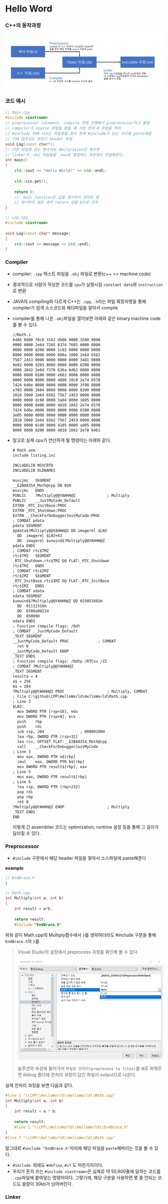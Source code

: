 # Hello Word

### C++의 동작과정

![image-20220316183127787](HelloWorld.assets/image-20220316183127787.png)



### 코드 예시

```c++
// Main.cpp
#include <iostream>
// preprocessor satement: compile 전에 진행해서 preprocessor라고 불림
// compiler가 source 파일을 받을 때 가장 먼저 # 부분을 처리
// #include 뒤에 나오는 파일명을 찾아 현재 #include가 있는 자리에 paste해줌
// 이때 참조되는 파일이 header 파일
void Log(const char*);
// 다른 파일에 있는 함수라도 declaration만 해주면
// linker가 .obj 파일들을 .exe로 통합하는 과정에서 연결해준다.
int main()
{
    std::cout << "Hello World!" << std::endl;
    
    std::cin.get();
    
    return 0; 
    //  main function은 값을 명시하지 않아도 됨
    // 명시하지 않은 경우 return 값을 0으로 간주
}
```

```c++
// Log.cpp
#include <iostream>

void Log(const char* message)
{
	std::cout << message << std::endl;
}
```



### Compiler

- compiler: `.cpp` 텍스트 파일을 `.obj` 파일로 변환(c++ >> machine code)

- 결과적으로 사람이 작성한 코드를 `cpu`가 실행시킬 `constant data`와 `instruction`로 변환

- JAVA의 compiling와 다르게 C++는 `.cpp`, `.h`라는 파일 확장자명을 통해 compiler가 쉽게 소스코드와 헤더파일을 알아서 compile

- compiler를 통해 나온 `.obj`파일을 열어보면 아래와 같은 binary machine code를 볼 수 있다.

  ```objc
  //Math.i
  6486 0d00 f0c0 3162 db06 0000 3500 0000
  0000 0000 2e64 7265 6374 7665 0000 0000
  0000 0000 8200 0000 1c02 0000 0000 0000
  0000 0000 0000 0000 000a 1000 2e64 6562
  7567 2453 0000 0000 0000 0000 3401 0000
  9e02 0000 d203 0000 0000 0000 0200 0000
  4000 1042 2e6d 7376 636a 6d63 0000 0000
  0000 0000 0100 0000 e603 0000 0000 0000
  0000 0000 0000 0000 4000 10c0 2e74 6578
  7424 6d6e 0000 0000 0000 0000 3f00 0000
  e703 0000 2604 0000 0000 0000 0200 0000
  2010 5060 2e64 6562 7567 2453 0000 0000
  0000 0000 dc00 0000 3a04 0000 1605 0000
  0000 0000 0400 0000 4010 1042 2e74 6578
  7424 6d6e 0000 0000 0000 0000 0300 0000
  3e05 0000 0000 0000 0000 0000 0000 0000
  2010 5060 2e64 6562 7567 2453 0000 0000
  0000 0000 6c00 0000 4105 0000 ad05 0000
  0000 0000 0200 0000 4010 1042 2e78 6461
  ```

- 참고로 실제 cpu가 연산하게 될 명령어는 아래와 같다.

  ```assembly
  # Math.asm
  include listing.inc
  
  INCLUDELIB MSVCRTD
  INCLUDELIB OLDNAMES
  
  msvcjmc	SEGMENT
  __E2BA8354_Math@cpp DB 01H
  msvcjmc	ENDS
  PUBLIC	?Multiply@@YAHHH@Z				; Multiply
  PUBLIC	__JustMyCode_Default
  EXTRN	_RTC_InitBase:PROC
  EXTRN	_RTC_Shutdown:PROC
  EXTRN	__CheckForDebuggerJustMyCode:PROC
  ;	COMDAT pdata
  pdata	SEGMENT
  $pdata$?Multiply@@YAHHH@Z DD imagerel $LN3
  	DD	imagerel $LN3+63
  	DD	imagerel $unwind$?Multiply@@YAHHH@Z
  pdata	ENDS
  ;	COMDAT rtc$TMZ
  rtc$TMZ	SEGMENT
  _RTC_Shutdown.rtc$TMZ DQ FLAT:_RTC_Shutdown
  rtc$TMZ	ENDS
  ;	COMDAT rtc$IMZ
  rtc$IMZ	SEGMENT
  _RTC_InitBase.rtc$IMZ DQ FLAT:_RTC_InitBase
  rtc$IMZ	ENDS
  ;	COMDAT xdata
  xdata	SEGMENT
  $unwind$?Multiply@@YAHHH@Z DD 025051601H
  	DD	01112316H
  	DD	0700a0021H
  	DD	05009H
  xdata	ENDS
  ; Function compile flags: /Odt
  ;	COMDAT __JustMyCode_Default
  _TEXT	SEGMENT
  __JustMyCode_Default PROC				; COMDAT
  	ret	0
  __JustMyCode_Default ENDP
  _TEXT	ENDS
  ; Function compile flags: /Odtp /RTCsu /ZI
  ;	COMDAT ?Multiply@@YAHHH@Z
  _TEXT	SEGMENT
  result$ = 4
  a$ = 256
  b$ = 264
  ?Multiply@@YAHHH@Z PROC					; Multiply, COMDAT
  ; File C:\github\CPP\HelloWorld\HelloWorld\Math.cpp
  ; Line 2
  $LN3:
  	mov	DWORD PTR [rsp+16], edx
  	mov	DWORD PTR [rsp+8], ecx
  	push	rbp
  	push	rdi
  	sub	rsp, 264				; 00000108H
  	lea	rbp, QWORD PTR [rsp+32]
  	lea	rcx, OFFSET FLAT:__E2BA8354_Math@cpp
  	call	__CheckForDebuggerJustMyCode
  ; Line 3
  	mov	eax, DWORD PTR a$[rbp]
  	imul	eax, DWORD PTR b$[rbp]
  	mov	DWORD PTR result$[rbp], eax
  ; Line 5
  	mov	eax, DWORD PTR result$[rbp]
  ; Line 6
  	lea	rsp, QWORD PTR [rbp+232]
  	pop	rdi
  	pop	rbp
  	ret	0
  ?Multiply@@YAHHH@Z ENDP					; Multiply
  _TEXT	ENDS
  END
  ```

  이렇게 긴 assemblier 코드는 optimization, runtime 설정 등을 통해 그 길이가 달라질 수 있다.

### Preprocessor

- `#include` 구문에서 해당 header 파일을 찾아서 소스파일에 paste해준다

**example**

```c++
// EndBrace.h
}
```

```C++
// Math.cpp
int Multiply(int a, int b)
{
    int result = a*b;
    
    return result;
    #include "EndBrace.h"
```

위와 같이 Math.cpp의 Multiply함수에서 `}`를 생략하더라도 #include 구문을 통해 `EndBrace.h`의 `}`를 

> Visual Studio의 설정에서 preprocess 과정을 확인해 볼 수 있다.
>
> ![image-20220316200322433](HelloWorld.assets/image-20220316200322433.png)
>
> 솔루션의 속성에 들어가서 `파일로 전처리(preprocess to files)`를 `예`로 바꿔주면 debug 폴더에 전처리 과정이 담긴 파일이 output으로 나온다.

실제 전처리 과정을 보면 다음과 같다.

```c++
#line 1 "\\CPP\\HelloWorld\\HelloWorld\\Math.cpp"
int Multiply(int a, int b)
{
	int result = a * b;

	return result;
	#line 1 "\\CPP\\HelloWorld\\HelloWorld\\EndBrace.h"
}
#line 7 "\\CPP\\HelloWorld\\HelloWorld\\Math.cpp"
```

말그대로 `#include "EndBrace.h"`자리에 해당 파일을 `paste`해버리는 것을 볼 수 있다.

- `#include `외에도 `#define`, `#if` 도 마찬가지이다.
- 우리가 흔히 쓰는 `#include <iostream>`은 실제로 약 50,600줄에 달하는 코드를 `.cpp`파일에 붙여넣는 명령어이다. 그렇기에, 해당 구문을 사용하면 몇 줄 안되는 코드도 용량이 30kb가 넘어버린다.



### Linker

